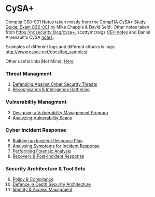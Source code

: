 # CySA+
Comptia CS0-001 Notes taken mostly from the <a href="https://www.amazon.com/CompTIA-CySA-Study-Guide-Packaging/dp/1119348978/">CompTIA CySA+ Study Guide: Exam CS0-001</a> by Mike Chapple & David Seidl. Other notes taken from <a href="https://nosecurity.blog/cysa+">https://nosecurity.blog/cysa+</a>, scottymcraigs <a href="https://github.com/scottymcraig/CEHv10StudyGuide">CEH notes</a> and Daniel Arsenault's CySA <a href="https://docs.google.com/document/d/1_ipUc1Ge8ro5BnWL_eP77K_UPlzJ8bpb4mxwBaNijQw/edit">notes</a>.  

Examples of different logs and different attacks is logs:
http://www.ossec.net/docs/log_samples/

Other useful links(Not Mine): <a href="https://docs.google.com/document/d/e/2PACX-1vTphSqizkQdXueNMZR3nuLXC-gx5LW-fjadIXmnzF33DmwMc9Z5HiuN0K_mRE6IWkviLb3zBfz7dsYX/pub">Here</a>

### Threat Managment  
1. <a href="https://github.com/ReefMeeter/CySA/blob/master/01.%20Defending%20Against%20CyberSecurity%20Threats.md">Defending Against Cyber Security Threats</a>
2. <a href="https://github.com/ReefMeeter/CySA/blob/master/02%20Recognisance%20%26%20Intelligence%20Gathering.md">Recognisance & Intelligence Gathering</a>
### Vulnerability Managment  
3. <a href="https://github.com/ReefMeeter/CySA/blob/master/03.%20Designing%20a%20Vulnerability%20Management%20Program.md">Designing a Vulnerability Management Program</a>
4. <a href="https://github.com/ReefMeeter/CySA/blob/master/04.%20Analyzing%20Vulnerability%20Scans.md">Analyzing Vulnerability Scans</a>
### Cyber Incident Response  
5. <a href="https://github.com/ReefMeeter/CySA/blob/master/05.%20Building%20an%20Incident%20Response%20Plan.md">Building an Incident Response Plan</a>
6. <a href="https://github.com/ReefMeeter/CySA/blob/master/06.%20Analysing%20Symptoms%20for%20Incident%20Response.md">Analysing Symptoms for Incident Response</a>
7. <a href="https://github.com/ReefMeeter/CySA/blob/master/07.%20Performing%20Forensic%20Analysis.md">Performing Forensic Analysis</a>
8. <a href="https://github.com/ReefMeeter/CySA/blob/master/08.%20Recovery%20%26%20Post-Incident%20Response.md">Recovery & Post-Incident Response</a>
### Security Architecture & Tool Sets
9. <a href="https://github.com/ReefMeeter/CySA/blob/master/09.%20Policy%20&%20Compliance.md">Policy & Compliance</a>
10. <a href="https://github.com/ReefMeeter/CySA/blob/master/10.%20Defence%20in%20Depth%20Security%20Architecture.md">Defence in Depth Security Architecture</a>
11. <a href="https://github.com/ReefMeeter/CySA/blob/master/11.%20Identity%20and%20Access%20Management.md">Identity & Access Managment</a>


